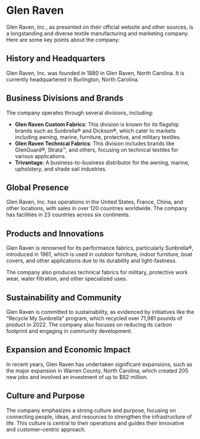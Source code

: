 # Glen Raven

Glen Raven, Inc., as presented on their official website and other sources, is a longstanding and diverse textile manufacturing and marketing company. Here are some key points about the company:

## History and Headquarters

Glen Raven, Inc. was founded in 1880 in Glen Raven, North Carolina. It is currently headquartered in Burlington, North Carolina.

## Business Divisions and Brands

The company operates through several divisions, including:

- **Glen Raven Custom Fabrics**: This division is known for its flagship brands such as Sunbrella® and Dickson®, which cater to markets including awning, marine, furniture, protective, and military textiles.
- **Glen Raven Technical Fabrics**: This division includes brands like GlenGuard®, Strata™, and others, focusing on technical textiles for various applications.
- **Trivantage**: A business-to-business distributor for the awning, marine, upholstery, and shade sail industries.

## Global Presence

Glen Raven, Inc. has operations in the United States, France, China, and other locations, with sales in over 120 countries worldwide. The company has facilities in 23 countries across six continents.

## Products and Innovations

Glen Raven is renowned for its performance fabrics, particularly Sunbrella®, introduced in 1961, which is used in outdoor furniture, indoor furniture, boat covers, and other applications due to its durability and light-fastness.

The company also produces technical fabrics for military, protective work wear, water filtration, and other specialized uses.

## Sustainability and Community

Glen Raven is committed to sustainability, as evidenced by initiatives like the "Recycle My Sunbrella" program, which recycled over 71,981 pounds of product in 2022. The company also focuses on reducing its carbon footprint and engaging in community development.

## Expansion and Economic Impact

In recent years, Glen Raven has undertaken significant expansions, such as the major expansion in Warren County, North Carolina, which created 205 new jobs and involved an investment of up to $82 million.

## Culture and Purpose

The company emphasizes a strong culture and purpose, focusing on connecting people, ideas, and resources to strengthen the infrastructure of life. This culture is central to their operations and guides their innovative and customer-centric approach.
